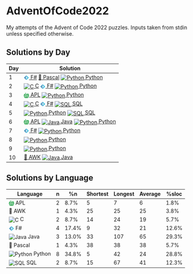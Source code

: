 # AdventOfCode2022
My attempts of the Advent of Code 2022 puzzles. 
Inputs taken from stdin unless specified otherwise.

## Solutions by Day
|Day|Solution|
|-|-|
|1|   [<img src="_misc/fsharp.png" alt="F#" style="height: 1em; vertical-align:middle"> F#](fsharp/01.fs)  [📄 Pascal](pascal/01.pas)  [<img src="https://cdn.jsdelivr.net/gh/devicons/devicon/icons/python/python-original.svg" alt="Python" style="height: 1em; vertical-align:middle"> Python](python/01.py) |
|2|   [<img src="https://cdn.jsdelivr.net/gh/devicons/devicon/icons/c/c-original.svg" alt="C" style="height: 1em; vertical-align:middle"> C](c/02.c)  [<img src="_misc/fsharp.png" alt="F#" style="height: 1em; vertical-align:middle"> F#](fsharp/02.fs)  [<img src="https://cdn.jsdelivr.net/gh/devicons/devicon/icons/python/python-original.svg" alt="Python" style="height: 1em; vertical-align:middle"> Python](python/02.py) |
|3|   [<img src="_misc/apl.png" alt="APL" style="height: 1em; vertical-align:middle"> APL](apl/03.apl)  [<img src="https://cdn.jsdelivr.net/gh/devicons/devicon/icons/python/python-original.svg" alt="Python" style="height: 1em; vertical-align:middle"> Python](python/03.py) |
|4|   [<img src="https://cdn.jsdelivr.net/gh/devicons/devicon/icons/c/c-original.svg" alt="C" style="height: 1em; vertical-align:middle"> C](c/04.c)  [<img src="_misc/fsharp.png" alt="F#" style="height: 1em; vertical-align:middle"> F#](fsharp/04.fs)  [<img src="https://cdn.jsdelivr.net/gh/devicons/devicon/icons/postgresql/postgresql-original.svg" alt="SQL" style="height: 1em; vertical-align:middle"> SQL](sql/04.sql) |
|5|   [<img src="https://cdn.jsdelivr.net/gh/devicons/devicon/icons/python/python-original.svg" alt="Python" style="height: 1em; vertical-align:middle"> Python](python/05.py)  [<img src="https://cdn.jsdelivr.net/gh/devicons/devicon/icons/postgresql/postgresql-original.svg" alt="SQL" style="height: 1em; vertical-align:middle"> SQL](sql/05.sql) |
|6|   [<img src="_misc/apl.png" alt="APL" style="height: 1em; vertical-align:middle"> APL](apl/06.apl)  [<img src="https://cdn.jsdelivr.net/gh/devicons/devicon/icons/java/java-original.svg" alt="Java" style="height: 1em; vertical-align:middle"> Java](java/Day06.java)  [<img src="https://cdn.jsdelivr.net/gh/devicons/devicon/icons/python/python-original.svg" alt="Python" style="height: 1em; vertical-align:middle"> Python](python/06.py) |
|7|   [<img src="_misc/fsharp.png" alt="F#" style="height: 1em; vertical-align:middle"> F#](fsharp/07.fsx)  [<img src="https://cdn.jsdelivr.net/gh/devicons/devicon/icons/python/python-original.svg" alt="Python" style="height: 1em; vertical-align:middle"> Python](python/07.py) |
|8|   [<img src="https://cdn.jsdelivr.net/gh/devicons/devicon/icons/python/python-original.svg" alt="Python" style="height: 1em; vertical-align:middle"> Python](python/08.py) |
|9|   [<img src="https://cdn.jsdelivr.net/gh/devicons/devicon/icons/python/python-original.svg" alt="Python" style="height: 1em; vertical-align:middle"> Python](python/09.py) |
|10|   [📄 AWK](awk/10.awk)  [<img src="https://cdn.jsdelivr.net/gh/devicons/devicon/icons/java/java-original.svg" alt="Java" style="height: 1em; vertical-align:middle"> Java](java/Day10.java) |


## Solutions by Language
|Language|n|%n|Shortest|Longest|Average|%sloc|
|-|-|-|-|-|-|-|
<img src="_misc/apl.png" alt="APL" style="height: 1em; vertical-align:middle"> APL|2|8.7%|5|7|6|1.8%|
📄 AWK|1|4.3%|25|25|25|3.8%|
<img src="https://cdn.jsdelivr.net/gh/devicons/devicon/icons/c/c-original.svg" alt="C" style="height: 1em; vertical-align:middle"> C|2|8.7%|14|24|19|5.7%|
<img src="_misc/fsharp.png" alt="F#" style="height: 1em; vertical-align:middle"> F#|4|17.4%|9|32|21|12.6%|
<img src="https://cdn.jsdelivr.net/gh/devicons/devicon/icons/java/java-original.svg" alt="Java" style="height: 1em; vertical-align:middle"> Java|3|13.0%|33|107|65|29.3%|
📄 Pascal|1|4.3%|38|38|38|5.7%|
<img src="https://cdn.jsdelivr.net/gh/devicons/devicon/icons/python/python-original.svg" alt="Python" style="height: 1em; vertical-align:middle"> Python|8|34.8%|5|42|24|28.8%|
<img src="https://cdn.jsdelivr.net/gh/devicons/devicon/icons/postgresql/postgresql-original.svg" alt="SQL" style="height: 1em; vertical-align:middle"> SQL|2|8.7%|15|67|41|12.3%|
